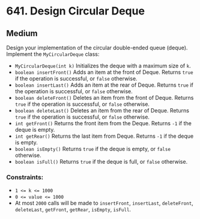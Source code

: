 # 641. Design Circular Deque

## Medium

Design your implementation of the circular double-ended queue (deque). Implement the `MyCircularDeque` class:

- `MyCircularDeque(int k)` Initializes the deque with a maximum size of `k`.
- `boolean insertFront()` Adds an item at the front of Deque. Returns `true` if the operation is successful, or `false`
  otherwise.
- `boolean insertLast()` Adds an item at the rear of Deque. Returns `true` if the operation is successful, or `false`
  otherwise.
- `boolean deleteFront()` Deletes an item from the front of Deque. Returns `true` if the operation is successful, or
  `false` otherwise.
- `boolean deleteLast()` Deletes an item from the rear of Deque. Returns `true` if the operation is successful, or
  `false` otherwise.
- `int getFront()` Returns the front item from the Deque. Returns `-1` if the deque is empty.
- `int getRear()` Returns the last item from Deque. Returns `-1` if the deque is empty.
- `boolean isEmpty()` Returns `true` if the deque is empty, or `false` otherwise.
- `boolean isFull()` Returns `true` if the deque is full, or `false` otherwise.

### Constraints:

- `1 <= k <= 1000`
- `0 <= value <= 1000`
- At most `2000` calls will be made to `insertFront`, `insertLast`, `deleteFront`, `deleteLast`, `getFront`, `getRear`,
  `isEmpty`, `isFull`.
